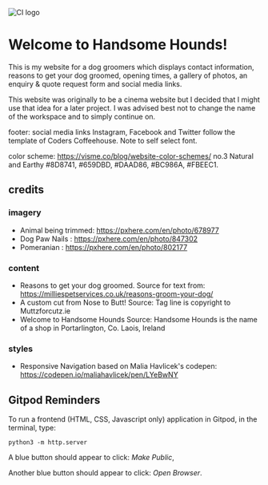 ![CI logo](https://codeinstitute.s3.amazonaws.com/fullstack/ci_logo_small.png)

# Welcome to Handsome Hounds!

This is my website for a dog groomers which displays contact information, reasons to get your dog groomed, opening times, a gallery of photos, an enquiry & quote request form and social media links.  

This website was originally to be a cinema website but I decided that I might use that idea for a later project. I was advised best not to change the name of the workspace and to simply continue on. 







footer: social media links Instagram, Facebook and Twitter follow the template of Coders Coffeehouse. Note to self select font. 

color scheme: https://visme.co/blog/website-color-schemes/  no.3 Natural and Earthy #8D8741, #659DBD, #DAAD86, #BC986A, #FBEEC1. 

## credits 
### imagery 
- Animal being trimmed: https://pxhere.com/en/photo/678977
- Dog Paw Nails : https://pxhere.com/en/photo/847302
- Pomeranian : https://pxhere.com/en/photo/802177

### content
- Reasons to get your dog groomed. Source for text from: https://milliespetservices.co.uk/reasons-groom-your-dog/
- A custom cut from Nose to Butt! Source: Tag line is copyright to Muttzforcutz.ie
- Welcome to Handsome Hounds Source: Handsome Hounds is the name of a shop in Portarlington, Co. Laois, Ireland

### styles
- Responsive Navigation based on Malia Havlicek's codepen: https://codepen.io/maliahavlicek/pen/LYeBwNY

## Gitpod Reminders

To run a frontend (HTML, CSS, Javascript only) application in Gitpod, in the terminal, type:

`python3 -m http.server`

A blue button should appear to click: _Make Public_,

Another blue button should appear to click: _Open Browser_.

